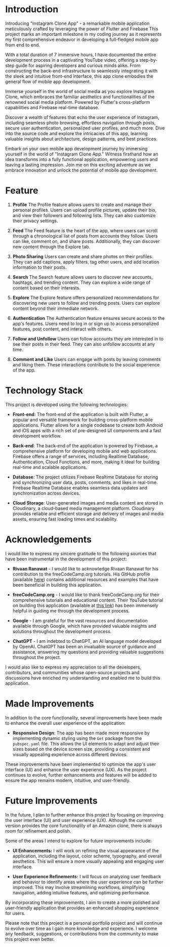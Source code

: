 
# Introduction

Introducing "Instagram Clone App" - a remarkable mobile application meticulously crafted by leveraging the power of Flutter and Firebase This project marks an important milestone in my coding journey as it represents my first comprehensive endeavor in developing a full-fledged mobile app from end to end.

With a total duration of 7 immersive hours, I have documented the entire development process in a captivating YouTube video, offering a step-by-step guide for aspiring developers and curious minds alike. From constructing the back-end infrastructure to seamlessly integrating it with the sleek and intuitive front-end interface, this app clone embodies the general flow of mobile app development.

Immerse yourself in the world of social media as you explore Instagram Clone, which embraces the familiar aesthetics and functionalities of the renowned social media platform. Powered by Flutter's cross-platform capabilities and Firebase real-time database.

Discover a wealth of features that echo the user experience of Instagram, including seamless photo browsing, effortless navigation through posts, secure user authentication, personalized user profiles, and much more. Dive into the source code and explore the intricacies of this app, learning valuable insights about architecture, design patterns, and best practices.

Embark on your own mobile app development journey by immersing yourself in the world of "Instagram Clone App." Witness firsthand how an idea transforms into a fully functional application, empowering users and leaving a lasting impression. Join me on this exciting adventure as we embrace innovation and unlock the potential of mobile app development.

# Feature

1. **Profile**
The Profile feature allows users to create and manage their personal profiles. Users can upload profile pictures, update their bio, and view their followers and following lists. They can also customize their privacy settings.

2. **Feed**
The Feed feature is the heart of the app, where users can scroll through a chronological list of posts from accounts they follow. Users can like, comment on, and share posts. Additionally, they can discover new content through the Explore tab.

4. **Photo Sharing**
Users can create and share photos on their profiles. They can add captions, apply filters, tag other users, and add location information to their posts.

5. **Search**
The Search feature allows users to discover new accounts, hashtags, and trending content. They can explore a wide range of content based on their interests.

6. **Explore**
The Explore feature offers personalized recommendations for discovering new users to follow and trending posts. Users can explore content beyond their immediate network.

7. **Authentication**
The Authentication feature ensures secure access to the app's features. Users need to log in or sign up to access personalized features, post content, and interact with others.

8. **Follow and Unfollow**
Users can follow accounts they are interested in to see their posts in their feed. They can also unfollow accounts at any time.

9. **Comment and Like**
Users can engage with posts by leaving comments and liking them. These interactions contribute to the social experience of the app.

# Technology Stack

This project is developed using the following technologies:

- **Front-end**: The front-end of the application is built with Flutter, a popular and versatile framework for building cross-platform mobile applications. Flutter allows for a single codebase to create both Android and iOS apps with a rich set of pre-designed UI components and a fast development workflow.

- **Back-end**: The back-end of the application is powered by Firebase, a comprehensive platform for developing mobile and web applications. Firebase offers a range of services, including Realtime Database, Authentication, Cloud Functions, and more, making it ideal for building real-time and scalable applications.
  
- **Database**: The project utilizes Firebase Realtime Database for storing and synchronizing user data, posts, comments, and likes in real-time. Firebase Realtime Database enables seamless data updates and synchronization across devices.
  
- **Cloud Storage**: User-generated images and media content are stored in Cloudinary, a cloud-based media management platform. Cloudinary provides reliable and efficient storage and delivery of images and media assets, ensuring fast loading times and scalability.

# Acknowledgements

I would like to express my sincere gratitude to the following sources that have been instrumental in the development of this project:

- **Rivaan Ranawat** - I would like to acknowledge Rivaan Ranawat for his contribution to the freeCodeCamp.org tutorials. His GitHub profile (available [here](https://github.com/RivaanRanawat)) contains additional resources and examples that have been beneficial in building this application.

- **freeCodeCamp.org** - I would like to thank freeCodeCamp.org for their comprehensive tutorials and educational content. Their YouTube tutorial on building this application (available at [this link](https://www.youtube.com/watch?v=ylJz7N-dv1E&t=37473s)) has been immensely helpful in guiding me through the development process.

- **Google** - I am grateful for the vast resources and documentation available through Google, which have provided valuable insights and solutions throughout the development process.

- **ChatGPT** - I am indebted to ChatGPT, an AI language model developed by OpenAI. ChatGPT has been an invaluable source of guidance and assistance, answering my questions and providing valuable suggestions throughout the project.

I would also like to express my appreciation to all the developers, contributors, and communities whose open-source projects and discussions have enriched my understanding and enabled me to build this application.

# Made Improvements

In addition to the core functionality, several improvements have been made to enhance the overall user experience of the application:

- **Responsive Design**: The app has been made more responsive by implementing dynamic styling using the `Get` package from the `pubspec.yaml` file. This allows the UI elements to adapt and adjust their sizes based on the device screen size, providing a consistent and visually appealing experience across different devices.

These improvements have been implemented to optimize the app's user interface (UI) and enhance the user experience (UX). As the project continues to evolve, further enhancements and features will be added to ensure the app remains modern, intuitive, and user-friendly.

# Future Improvements

In the future, I plan to further enhance this project by focusing on improving the user interface (UI) and user experience (UX). Although the current version provides the core functionality of an Amazon clone, there is always room for refinement and polish.

Some of the areas I intend to explore for future improvements include:

- **UI Enhancements:** I will work on refining the visual appearance of the application, including the layout, color scheme, typography, and overall aesthetics. This will ensure a more visually appealing and engaging user interface.

- **User Experience Refinements:** I will focus on analyzing user feedback and behavior to identify areas where the user experience can be further improved. This may involve streamlining workflows, simplifying navigation, adding intuitive features, and optimizing performance.

By incorporating these improvements, I aim to create a more polished and user-friendly application that provides an enhanced shopping experience for users.

Please note that this project is a personal portfolio project and will continue to evolve over time as I gain more knowledge and experience. I welcome any feedback, suggestions, or contributions from the community to make this project even better.


